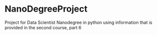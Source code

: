 # NanoDegreeProject
Project for Data Scientist Nanodegree in python using information that is provided in the second course, part 6
